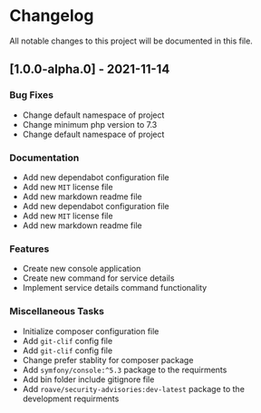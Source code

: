# Changelog
All notable changes to this project will be documented in this file.

## [1.0.0-alpha.0] - 2021-11-14

### Bug Fixes

- Change default namespace of project
- Change minimum php version to 7.3
- Change default namespace of project

### Documentation

- Add new dependabot configuration file
- Add new `MIT` license file
- Add new markdown readme file
- Add new dependabot configuration file
- Add new `MIT` license file
- Add new markdown readme file

### Features

- Create new console application
- Create new command for service details
- Implement service details command functionality

### Miscellaneous Tasks

- Initialize composer configuration file
- Add `git-clif` config file
- Add `git-clif` config file
- Change prefer stablity for composer package
- Add `symfony/console:^5.3` package to the requirments
- Add bin folder include gitignore file
- Add `roave/security-advisories:dev-latest` package to the development requirments

<!-- generated by git-cliff -->
